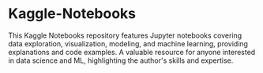 # Kaggle-Notebooks
This Kaggle Notebooks repository features Jupyter notebooks covering data exploration, visualization, modeling, and machine learning, providing explanations and code examples. A valuable resource for anyone interested in data science and ML, highlighting the author's skills and expertise.

